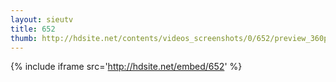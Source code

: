 ```yaml
---
layout: sieutv
title: 652
thumb: http://hdsite.net/contents/videos_screenshots/0/652/preview_360p.mp4.jpg
---
```

{% include iframe src='http://hdsite.net/embed/652' %}
 
